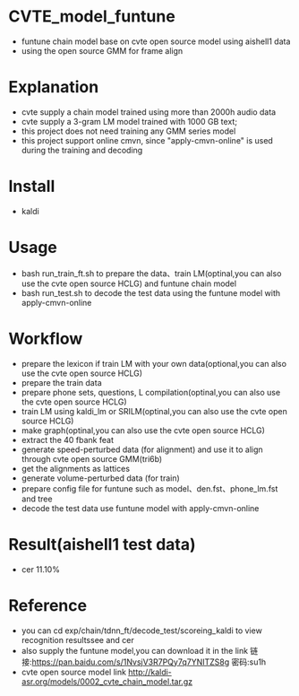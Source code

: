 # CVTE_model_funtune
- funtune chain model base on cvte open source model using aishell1 data
- using the open source GMM for frame align 
# Explanation
- cvte supply a chain model trained using more than 2000h audio data
- cvte supply a 3-gram LM model trained with 1000 GB text;
- this project does not need training any GMM series model
- this project support online cmvn, since "apply-cmvn-online" is used during the training and decoding
# Install
- kaldi
# Usage
- bash run_train_ft.sh to prepare the data、train LM(optinal,you can also use the cvte open source HCLG) and funtune chain model
- bash run_test.sh to decode the test data using the funtune model with apply-cmvn-online
# Workflow
- prepare the lexicon if train LM with your own data(optional,you can also use the cvte open source HCLG)
- prepare the train data
- prepare phone sets, questions, L compilation(optinal,you can also use the cvte open source HCLG)
- train LM using kaldi_lm or SRILM(optinal,you can also use the cvte open source HCLG)
- make graph(optinal,you can also use the cvte open source HCLG)
- extract the 40 fbank feat
- generate speed-perturbed data (for alignment) and use it to align through cvte open source GMM(tri6b)
- get the alignments as lattices
- generate volume-perturbed data (for train)
- prepare config file for funtune such as model、den.fst、phone_lm.fst and tree
- decode the test data use funtune model with apply-cmvn-online
# Result(aishell1 test data) 
- cer 11.10% 
# Reference
- you can cd exp/chain/tdnn_ft/decode_test/scoreing_kaldi to view recognition resultssee and cer
- also supply the funtune model,you can download it in the link 链接:https://pan.baidu.com/s/1NvsjV3R7PQy7q7YNITZS8g  密码:su1h
- cvte open source model link http://kaldi-asr.org/models/0002_cvte_chain_model.tar.gz


